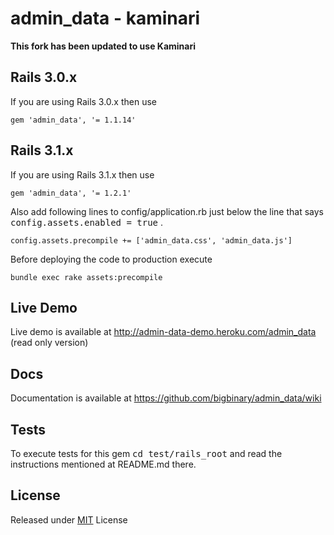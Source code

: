 # admin_data - kaminari

**This fork has been updated to use Kaminari** 

## Rails 3.0.x

If you are using Rails 3.0.x then use

    gem 'admin_data', '= 1.1.14'

## Rails 3.1.x

If you are using Rails 3.1.x then use

    gem 'admin_data', '= 1.2.1'

Also add following lines to config/application.rb just below the line that says <tt>config.assets.enabled = true</tt> .

    config.assets.precompile += ['admin_data.css', 'admin_data.js']

Before deploying the code to production execute

    bundle exec rake assets:precompile

## Live Demo

Live demo is available at http://admin-data-demo.heroku.com/admin_data (read only version)

## Docs

Documentation is available at https://github.com/bigbinary/admin_data/wiki

## Tests

To execute tests for this gem <tt>cd test/rails_root</tt> and read the instructions mentioned at README.md there.

## License

Released under [MIT](http://github.com/jquery/jquery/blob/master/MIT-LICENSE.txt) License
